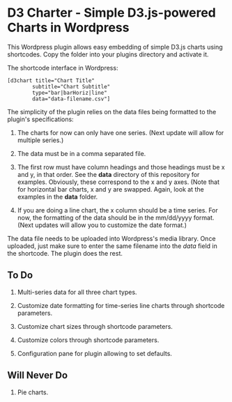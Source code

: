 # D3 Charter - Simple D3.js-powered Charts in Wordpress

This Wordpress plugin allows easy embedding of simple D3.js charts using shortcodes. Copy the folder into your plugins directory and activate it.

The shortcode interface in Wordpress:

    [d3chart title="Chart Title" 
            subtitle="Chart Subtitle"
            type="bar|barHoriz|line" 
            data="data-filename.csv"]

The simplicity of the plugin relies on the data files being formatted to the plugin's specifications:

1. The charts for now can only have one series. (Next update will allow for multiple series.)

2. The data must be in a comma separated file.

3. The first row must have column headings and those headings must be x and y, in that order. See the **data** directory of this repository for examples. Obviously, these correspond to the x and y axes. (Note that for horizontal bar charts, x and y are swapped. Again, look at the examples in the **data** folder.

4. If you are doing a line chart, the x column should be a time series. For now, the formatting of the data should be in the mm/dd/yyyy format. (Next updates will allow you to customize the date format.)

The data file needs to be uploaded into Wordpress's media library. Once uploaded, just make sure to enter the same filename into the *data* field in the shortcode. The plugin does the rest.

## To Do

1. Multi-series data for all three chart types.

2. Customize date formatting for time-series line charts through shortcode parameters.

3. Customize chart sizes through shortcode parameters.

4. Customize colors through shortcode parameters.

5. Configuration pane for plugin allowing to set defaults.

## Will Never Do

1. Pie charts.

